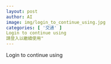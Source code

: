 ```yaml
---
layout: post
author: AI
image: img/login_to_continue_using.jpg
categories: [ '交通' ]
Login to continue using
請登入以繼續使用"
---
```

Login to continue using